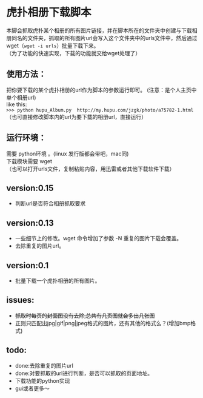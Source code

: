 虎扑相册下载脚本
===

本脚会抓取虎扑某个相册的所有图片链接，并在脚本所在的文件夹中创建与下载相册同名的文件夹，抓取的所有图片url会写入这个文件夹中的urls文件中，然后通过wget（`wget -i urls`）批量下载下来。  
（为了功能的快速实现，下载的功能就交给wget处理了）

使用方法： 
--- 
把你要下载的某个虎扑相册的url作为脚本的参数运行即可。 
(注意：是个人主页中单个相册url)  
like this:  
`>>> python hupu_Album.py  http://my.hupu.com/jzgk/photo/a75782-1.html `   （也可直接修改脚本内的url为要下载的相册url，直接运行）

运行环境：
---
需要 python环境 。(linux 发行版都会带吧，mac同)  
下载模块需要 wget  
（也可以打开urls文件，复制粘贴内容，用迅雷或者其他下载软件下载）  


version:0.15
---
* 判断url是否符合相册抓取要求

version:0.13
---
* 一些细节上的修改。wget 命令增加了参数 -N 重复的图片下载会覆盖。
* 去除重复的图片url。

version:0.1
---
* 批量下载一个虎扑相册的所有图片。

issues:
---
* <del>抓取时每页的封面图没有去除,总共有几页图就会多出几张图</del> 
* 正则只匹配出jpg|gif|png|jpeg格式的图片，还有其他的格式么？(增加bmp格式)

todo:
---
* done:去除重复的图片url
* done:对要抓取的url进行判断，是否可以抓取的页面地址。
* 下载功能的python实现
* gui或者更多～
